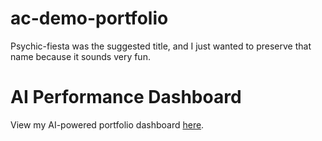 # ac-demo-portfolio
Psychic-fiesta was the suggested title, and I just wanted to preserve that name because it sounds very fun.

# AI Performance Dashboard

View my AI-powered portfolio dashboard [here](https://ac-demo-dashboard-6ovmjshwvsscccqsttlksr.streamlit.app/).

